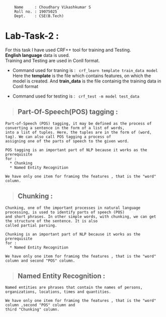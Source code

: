 ``` 
    Name     : Choudhary Vikashkumar S
    Roll no. : 19075025
    Dept.    : CSE(B.Tech)
```


# **Lab-Task-2** :



For this task I have used CRF++ tool for training and Testing.<br>
**English language** data is used.<br>
Training and Testing are used in Conll format.<br>
* Command used for traning is : ``` crf_learn template train_data model```<br>
Here the **template** is the file which contains features, on which the model is created. And **train_data** is the file containig the training data in Conll format

* Command used for testing is : ``` crf_test -m model test_data```<br>

> ## Part-Of-Speech(POS) tagging :
```
Part-of-Speech (POS) tagging, it may be defined as the process of converting a sentence in the form of a list of words, 
into a list of tuples. Here, the tuples are in the form of (word, tag). We can also call POS tagging a process of 
assigning one of the parts of speech to the given word.

POS tagging is an important part of NLP because it works as the prerequisite 
for :
  * Chunking
  * Named Entity Recognition

We have only one item for framing the features , that is the "word" column.

```

> ## Chunking :
```
Chunking, one of the important processes in natural language processing, is used to identify parts of speech (POS) 
and short phrases. In other simple words, with chunking, we can get the structure of the sentence. It is also 
called partial parsing.

Chunking is an important part of NLP because it works as the prerequisite 
for :
  * Named Entity Recognition

We have only one item for framing the features , that is the "word" column and second "POS" column.
```

> ## Named Entity Recognition :
```
Named entities are phrases that contain the names of persons, organizations, locations, times and quantities.

We have only one item for framing the features , that is the "word" column ,second "POS" column and 
third "Chunking" column.
```
